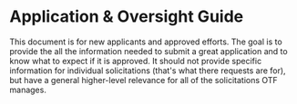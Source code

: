 # Application & Oversight Guide

This document is for new applicants and approved efforts. The goal is to provide the all the information needed to submit a great application and to know what to expect if it is approved. It should not provide specific information for individual solicitations \(that's what there requests are for\), but have a general higher-level relevance for all of the solicitations OTF manages.

